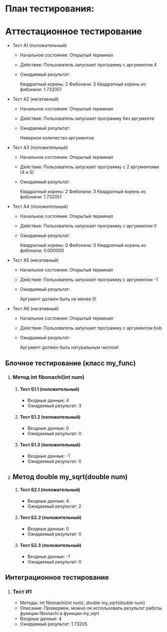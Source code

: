 

# План тестирования:

# Аттестационное тестирование
  - Тест А1 (положительный)
    - Начальное состояние: Открытый терминал
    - Действие: Пользователь запускает программу с аргументом 4
    - Ожидаемый результат:
                    
      	Квадратный корень: 2
      	Фибоначи: 3
      	Квадратный корень из фибоначи: 1.732051
                       
  - Тест А2 (негативный)
    - Начальное состояние: Открытый терминал
    - Действие: Пользователь запускает программу без аргумента
    - Ожидаемый результат: 
                        
     	Неверное количество аргументов
                               
  - Тест А3 (положительный)
    - Начальное состояние: Открытый терминал
    - Действие: Пользователь запускает программу с 2 аргументами (4 и 5)
    - Ожидаемый результат: 
                             
      	Квадратный корень: 2
      	Фибоначи: 3
      	Квадратный корень из фибоначи: 1.732051
                              
  - Тест А4 (положительный)
    - Начальное состояние: Открытый терминал
    - Действие: Пользователь запускает программу с аргументом 0
    - Ожидаемый результат: 
                                   
      	Квадратный корень: 0
      	Фибоначи: 0
      	Квадратный корень из фибоначи: 0.000000
                                   
  - Тест А5 (негативный)
    - Начальное состояние: Открытый терминал
    - Действие: Пользователь запускает программу с аргументом -1
    - Ожидаемый результат: 
                                    
      	Аргумент должен быть не менее 0!
                             
  - Тест А6 (негативный)
    - Начальное состояние: Открытый терминал</li>
    - Действие: Пользователь запускает программу с аргументом bob</li>
    - Ожидаемый результат: 
                               
      	Аргумент должен быть натуральным числом!
                             

<h2>Блочное тестирование (класс my_func)</h2>
<ol>
  <li>
    <h3>Метод int fibonachi(int num)</h3>
    <ol>
    	<li>
    	  <h4>Тест Б1.1 (положительный)</h4>
    	  <ul>
    	    <li>Входные данные: 4</li>
    	    <li>Ожидаемый результат: 3</li>
    	  </ul>
    	</li>
    	<li>
    	  <h4>Тест Б1.2 (положительный)</h4>
    	  <ul>
    	    <li>Входные данные: 0</li>
    	    <li>Ожидаемый результат: 0</li>
    	  </ul>
    	</li>
    	<li>
    	  <h4>Тест Б1.3 (положительный)</h4>
    	  <ul>
    	    <li>Входные данные: -1</li>
    	    <li>Ожидаемый результат: 0</li>
    	  </ul>
    	</li>
    </ol>
  </li>
    <li>
    <h2>Метод double my_sqrt(double num)</h2>
    <ol>
    	<li>
    	  <h4>Тест Б2.1 (положительный)</h4>
    	  <ul>
    	    <li>Входные данные: 4</li>
    	    <li>Ожидаемый результат: 2</li>
    	  </ul>
    	</li>
    	<li>
    	  <h4>Тест Б2.2 (положительный)</h4>
    	  <ul>
    	    <li>Входные данные: 0</li>
    	    <li>Ожидаемый результат: 0</li>
    	  </ul>
    	</li>
    	<li>
    	  <h4>Тест Б2.3 (положительный)</h4>
    	  <ul>
    	    <li>Входные данные: -1</li>
    	    <li>
            Ожидаемый результат: 0  
          </li>
    	  </ul>
    	</li>
    </ol>
  </li>
</ol>

<h2>Интеграционное тестирование</h2>
<ol>
  <li>
    <h3>Тест И1</h3>
    <ul>
      <li>Методы: int fibonachi(int num), double my_sqrt(double num)</li>
      <li>Описание: Проверяем, можно ли использовать результат работы функции fibonachi в функции my_sqrt</li>
      <li>Входные данные: 4</li>
      <li>Ожидаемый результат: 1.73205</li>
    </ul>	
  </li>
  
</ol>


